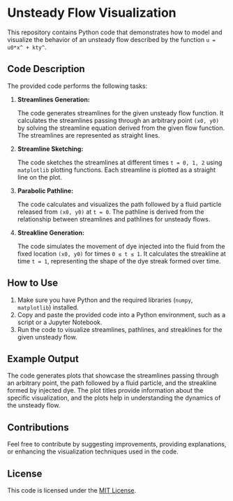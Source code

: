 # Unsteady Flow Visualization

This repository contains Python code that demonstrates how to model and visualize the behavior of an unsteady flow described by the function `u = u0*x^ + kty^`.

## Code Description

The provided code performs the following tasks:

1. **Streamlines Generation:**

    The code generates streamlines for the given unsteady flow function. It calculates the streamlines passing through an arbitrary point `(x0, y0)` by solving the streamline equation derived from the given flow function. The streamlines are represented as straight lines.

2. **Streamline Sketching:**

    The code sketches the streamlines at different times `t = 0, 1, 2` using `matplotlib` plotting functions. Each streamline is plotted as a straight line on the plot.

3. **Parabolic Pathline:**

    The code calculates and visualizes the path followed by a fluid particle released from `(x0, y0)` at `t = 0`. The pathline is derived from the relationship between streamlines and pathlines for unsteady flows.

4. **Streakline Generation:**

    The code simulates the movement of dye injected into the fluid from the fixed location `(x0, y0)` for times `0 ≤ t ≤ 1`. It calculates the streakline at time `t = 1`, representing the shape of the dye streak formed over time.

## How to Use

1. Make sure you have Python and the required libraries (`numpy`, `matplotlib`) installed.
2. Copy and paste the provided code into a Python environment, such as a script or a Jupyter Notebook.
3. Run the code to visualize streamlines, pathlines, and streaklines for the given unsteady flow.

## Example Output

The code generates plots that showcase the streamlines passing through an arbitrary point, the path followed by a fluid particle, and the streakline formed by injected dye. The plot titles provide information about the specific visualization, and the plots help in understanding the dynamics of the unsteady flow.

## Contributions

Feel free to contribute by suggesting improvements, providing explanations, or enhancing the visualization techniques used in the code.

## License

This code is licensed under the [MIT License](LICENSE).
